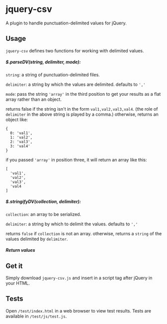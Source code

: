 # jquery-csv
A plugin to handle punctuation-delimited values for jQuery.

## Usage

`jquery-csv` defines two functions for working with delimited values.

##### $.parseDV(string, delimiter, mode):  
`string`: a string of punctuation-delimited files.

`delimiter`: a string by which the values are delimited. defaults to `','`

`mode`: pass the string `'array'` in the third position to get your results as a flat array rather than an object.

returns false if the string isn't in the form `val1,val2,val3,val4`. (the role of `delimiter` in the above string is played by a comma.) otherwise, returns an object like:

    {
      0: 'val1',
      1: 'val2',
      2: 'val3',
      3: 'val4'
    }

if you passed `'array'` in position three, it will return an array like this:

    [
      'val1',
      'val2',
      'val3',
      'val4
    ]

##### $.stringifyDV(collection, delimiter):

`collection`: an array to be serialized.

`delimiter`: a string by which to delimit the values. defaults to `','`

returns `false` if `collection` is not an array. otherwise, returns a `string` of the values delimited by `delimiter`.

##### Return values

## Get it

Simply download `jquery-csv.js` and insert in a script tag after jQuery in your HTML.

## Tests

Open `/test/index.html` in a web browser to view test results. Tests are available in `/test/js/test.js`.
